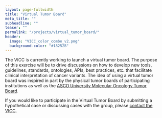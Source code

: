 ```yaml
---
layout: page-fullwidth
title: "Virtual Tumor Board"
meta_title: ""
subheadline: ""
teaser: ""
permalink: "/projects/virtual_tumor_board/"
header:
  image: "VICC_color_combo_v2.png"
  background-color: "#18252B"
---
```


The VICC is currently working to launch a virtual tumor board. The purpose of this exercise will be to drive discussions on how to develop new tools, guidelines, standards, ontologies, APIs, best practices, etc. that facilitate clinical interpretation of cancer variants. The idea of using a virtual tumor board was inspired in part by the physical tumor boards of participating institutions as well as the [ASCO University Molecular Oncology Tumor Board](http://university.asco.org/motb). 

If you would like to participate in the Virtual Tumor Board by submitting a hypothetical case or discussing cases with the group, please [contact the VICC](/members/).


